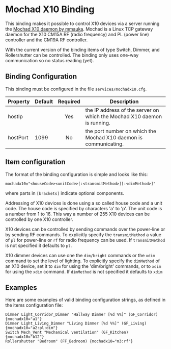 # Mochad X10 Binding

This binding makes it possible to control X10 devices via a server running the [Mochad X10 daemon by mmauka](http://sourceforge.net/projects/mochad/). Mochad is a Linux TCP gateway daemon for the X10 CM15A RF (radio frequency) and PL (power line) controller and the CM19A RF controller. 

With the current version of the binding items of type Switch, Dimmer, and Rollershutter can be controlled. The binding only uses one-way communication so no status reading (yet).

## Binding Configuration

This binding must be configured in the file `services/mochadx10.cfg`.

| Property | Default | Required | Description |
|----------|---------|:--------:|-------------|
| hostIp   |         |   Yes    | the IP address of the server on which the Mochad X10 daemon is running. |
| hostPort | 1099    |   No     | the port number on which the Mochad X10 daemon is communicating. |

## Item configuration

The format of the binding configuration is simple and looks like this:

```
mochadx10="<houseCode><unitCode>[:<transmitMethod>][:<dimMethod>]"
```

where parts in `[brackets]` indicate optional components. 

Addressing of X10 devices is done using a so called house code and a unit code. The house code is specified by characters 'a' to 'p'. The unit code is a number from 1 to 16. This way a number of 255 X10 devices can be controlled by one X10 controller. 

X10 devices can be controlled by sending commands over the power-line or by sending RF commands. To explicitly specify the `transmitMethod` a value of `pl` for power-line or `rf` for radio frequency can be used. If `transmitMethod` is not specified it defaults to `pl`.

X10 dimmer devices can use one the `dim/bright` commands or the `xdim` command to set the level of lighting. To explicitly specify the `dimMethod` of an X10 device, set it to `dim` for using the 'dim/bright' commands, or to `xdim` for using the `xdim` command. If `dimMethod` is not specified it defaults to `xdim`

## Examples

Here are some examples of valid binding configuration strings, as defined in the items configuration file:

```
Dimmer Light_Corridor_Dimmer "Hallway Dimmer [%d %%]" (GF_Corridor) {mochadx10="a1"}
Dimmer Light_Living_Dimmer "Living Dimmer [%d %%]" (GF_Living) {mochadx10="a2:pl:dim"}
Switch Mech_Vent "Mechanical ventilation" (GF_Kitchen) {mochadx10="b12"}
Rollershutter "Bedroom" (FF_Bedroom) {mochadx10="m3:rf"}
```
